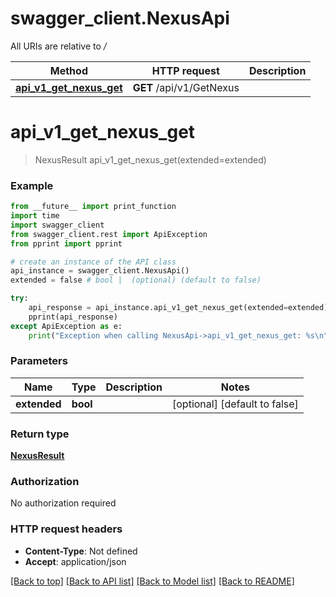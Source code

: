 # swagger_client.NexusApi

All URIs are relative to */*

Method | HTTP request | Description
------------- | ------------- | -------------
[**api_v1_get_nexus_get**](NexusApi.md#api_v1_get_nexus_get) | **GET** /api/v1/GetNexus | 

# **api_v1_get_nexus_get**
> NexusResult api_v1_get_nexus_get(extended=extended)



### Example
```python
from __future__ import print_function
import time
import swagger_client
from swagger_client.rest import ApiException
from pprint import pprint

# create an instance of the API class
api_instance = swagger_client.NexusApi()
extended = false # bool |  (optional) (default to false)

try:
    api_response = api_instance.api_v1_get_nexus_get(extended=extended)
    pprint(api_response)
except ApiException as e:
    print("Exception when calling NexusApi->api_v1_get_nexus_get: %s\n" % e)
```

### Parameters

Name | Type | Description  | Notes
------------- | ------------- | ------------- | -------------
 **extended** | **bool**|  | [optional] [default to false]

### Return type

[**NexusResult**](NexusResult.md)

### Authorization

No authorization required

### HTTP request headers

 - **Content-Type**: Not defined
 - **Accept**: application/json

[[Back to top]](#) [[Back to API list]](../README.md#documentation-for-api-endpoints) [[Back to Model list]](../README.md#documentation-for-models) [[Back to README]](../README.md)


